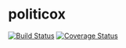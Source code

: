 # politicox
[![Build Status](https://travis-ci.com/chuxmykel/politicox.svg?branch=develop)](https://travis-ci.com/chuxmykel/politicox)  [![Coverage Status](https://coveralls.io/repos/github/chuxmykel/politicox/badge.svg?branch=ch-coverage-reporting-coveralls-164092737)](https://coveralls.io/github/chuxmykel/politicox?branch=ch-coverage-reporting-coveralls-164092737)
